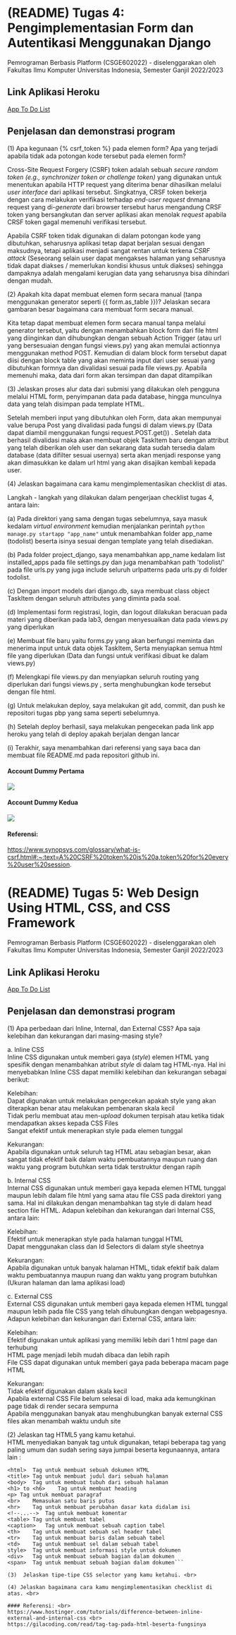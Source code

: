 
# (README) Tugas 4: Pengimplementasian Form dan Autentikasi Menggunakan Django

Pemrograman Berbasis Platform (CSGE602022) - diselenggarakan oleh Fakultas Ilmu Komputer Universitas Indonesia, Semester Ganjil 2022/2023

## Link Aplikasi Heroku
[App To Do List](https://lokeswara-pbp-tugas2.herokuapp.com/todolist/)

## Penjelasan dan demonstrasi program
(1) Apa kegunaan {% csrf_token %} pada elemen form? Apa yang terjadi apabila tidak ada potongan kode tersebut pada elemen form? <br>

Cross-Site Request Forgery (CSRF) token adalah sebuah _secure random token (e.g., synchronizer token or challenge token)_ yang digunakan untuk menentukan apabila HTTP request yang diterima benar dihasilkan melalui _user interface_ dari aplikasi tersebut. Singkatnya, CRSF token bekerja dengan cara melakukan verifikasi terhadap _end-user request_ dnmana request yang di-_generate_ dari browser tersebut harus mengandung CRSF token yang bersangkutan dan server aplikasi akan menolak _request_ apabila CRSF token gagal memenuhi verifikasi tersebut. <br>

Apabila CSRF token tidak digunakan di dalam potongan kode yang dibutuhkan, seharusnya aplikasi tetap dapat berjalan sesuai dengan maksudnya, tetapi aplikasi menjadi sangat rentan untuk terkena _CSRF attack_ (Seseorang selain user dapat mengakses halaman yang seharusnya tidak dapat diakses / memerlukan kondisi khusus untuk diakses) sehingga dampaknya adalah mengalami kerugian data yang seharusnya bisa dihindari dengan mudah. <br>

(2) Apakah kita dapat membuat elemen form secara manual (tanpa menggunakan generator seperti {{ form.as_table }})? Jelaskan secara gambaran besar bagaimana cara membuat form secara manual. <br>

Kita tetap dapat membuat elemen form secara manual tanpa melalui generator tersebut, yaitu dengan menambahkan block form dari file html yang diinginkan dan dihubungkan dengan sebuah Action Trigger (atau url yang bersesuaian dengan fungsi views.py) yang akan memulai actionnya menggunakan method POST. Kemudian di dalam block form tersebut dapat diisi dengan block table yang akan meminta input dari user sesuai yang dibutuhkan formnya dan divalidasi sesuai pada file views.py. Apabila memenuhi maka, data dari form akan tersimpan dan dapat ditampilkan

(3) Jelaskan proses alur data dari submisi yang dilakukan oleh pengguna melalui HTML form, penyimpanan data pada database, hingga munculnya data yang telah disimpan pada template HTML. <br>

Setelah memberi input yang dibutuhkan oleh Form, data akan mempunyai value berupa Post yang divalidasi pada fungsi di dalam views.py (Data dapat diambil menggunakan fungsi request.POST.get()) . Setelah data berhasil divalidasi maka akan membuat objek TaskItem baru dengan attribut yang telah diberikan oleh user dan sekarang data sudah tersedia dalam database (data difilter sesuai usernya) serta akan menjadi response yang akan dimasukkan ke dalam url html yang akan disajikan kembali kepada user.
  
(4) Jelaskan bagaimana cara kamu mengimplementasikan checklist di atas. <br>

Langkah - langkah yang dilakukan dalam pengerjaan checklist tugas 4, antara lain: <br>

(a) Pada direktori yang sama dengan tugas sebelumnya, saya masuk kedalam _virtual environment_ kemudian menjalankan perintah ```python manage.py startapp "app_name"``` untuk menambahkan folder app_name (todolist) beserta isinya sesuai dengan template yang telah disediakan. <br>

(b) Pada folder project_django, saya menambahkan app_name kedalam list installed_apps pada file settings.py dan juga menambahkan path 'todolist/' pada file urls.py yang juga include seluruh urlpatterns pada urls.py di folder todolist. <br>

(c) Dengan import models dari django.db, saya membuat class object TaskItem dengan seluruh attributes yang diminta pada soal. <br>

(d) Implementasi form registrasi, login, dan logout dilakukan beracuan pada materi yang diberikan pada lab3, dengan menyesuaikan data pada views.py yang diperlukan <br>

(e) Membuat file baru yaitu forms.py yang akan berfungsi meminta dan menerima input untuk data objek TaskItem, Serta menyiapkan semua html file yang diperlukan (Data dan fungsi untuk verifikasi dibuat ke dalam views.py) <br>
  
(f) Melengkapi file views.py dan menyiapkan seluruh routing yang diperlukan dari fungsi views.py , serta menghubungkan kode tersebut dengan file html. <br>

(g) Untuk melakukan deploy,  saya melakukan git add, commit, dan push ke repositori tugas pbp yang sama seperti sebelumnya. <br>

(h) Setelah deploy berhasil, saya melakukan pengecekan pada link app heroku yang telah di deploy apakah berjalan dengan lancar <br>

(i) Terakhir, saya menambahkan dari referensi yang saya baca dan membuat file README.md pada repositori github ini. <br>


#### Account Dummy Pertama
![](penggunaSatu.jpg) <br>

#### Account Dummy Kedua
![](penggunaDua.jpg) <br>


#### Referensi:
https://www.synopsys.com/glossary/what-is-csrf.html#:~:text=A%20CSRF%20token%20is%20a,token%20for%20every%20user%20session.
 
# (README) Tugas 5: Web Design Using HTML, CSS, and CSS Framework

Pemrograman Berbasis Platform (CSGE602022) - diselenggarakan oleh Fakultas Ilmu Komputer Universitas Indonesia, Semester Ganjil 2022/2023

## Link Aplikasi Heroku
[App To Do List](https://lokeswara-pbp-tugas2.herokuapp.com/todolist/)

## Penjelasan dan demonstrasi program
(1) Apa perbedaan dari Inline, Internal, dan External CSS? Apa saja kelebihan dan kekurangan dari masing-masing style? <br>

a. Inline CSS <br>
Inline CSS digunakan untuk memberi gaya (_style_) elemen HTML yang spesifik dengan menambahkan atribut _style_ di dalam tag HTML-nya. Hal ini menyebabkan Inline CSS dapat memiliki kelebihan dan kekurangan sebagai berikut: <br>

Kelebihan: <br>
Dapat digunakan untuk melakukan pengecekan apakah style yang akan diterapkan benar atau melakukan pembenaran skala kecil <br>
Tidak perlu membuat atau men-_upload_ dokumen terpisah atau ketika tidak mendapatkan akses kepada CSS Files <br>
Sangat efektif untuk menerapkan style pada elemen tunggal <br>

Kekurangan: <br>
Apabila digunakan untuk seluruh tag HTML atau sebagian besar, akan sangat tidak efektif baik dalam waktu pembuatannya maupun ruang dan waktu yang program butuhkan serta tidak terstruktur dengan rapih <br>

b. Internal CSS <br>
Internal CSS digunakan untuk memberi gaya kepada elemen HTML tunggal maupun lebih dalam file html yang sama atau file CSS pada direktori yang sama. Hal ini dilakukan dengan menambahkan tag style di dalam head section file HTML. Adapun kelebihan dan kekurangan dari Internal CSS, antara lain: <br>

Kelebihan: <br>
Efektif untuk menerapkan style pada halaman tunggal HTML <br>
Dapat menggunakan class dan Id Selectors di dalam style sheetnya <br>

Kekurangan: <br>
Apabila digunakan untuk banyak halaman HTML, tidak efektif baik dalam waktu pembuatannya maupun ruang dan waktu yang program butuhkan (Ukuran halaman dan lama aplikasi load) <br>

c. External CSS <br>
External CSS digunakan untuk memberi gaya kepada elemen HTML tunggal maupun lebih pada file CSS yang telah dihubungkan dengan webpagesnya. Adapun kelebihan dan kekurangan dari External CSS, antara lain: <br>

Kelebihan: <br>
Efektif digunakan untuk aplikasi yang memiliki lebih dari 1 html page dan terhubung <br>
HTML page menjadi lebih mudah dibaca dan lebih rapih <br>
File CSS dapat digunakan untuk memberi gaya pada beberapa macam page HTML <br>

Kekurangan: <br>
Tidak efektif digunakan dalam skala kecil <br>
Apabila external CSS File belum selesai di load, maka ada kemungkinan page tidak di render secara sempurna<br>
Apabila menggunakan banyak atau menghubungkan banyak external CSS files akan menambah waktu unduh site <br>

(2) Jelaskan tag HTML5 yang kamu ketahui. <br>
HTML menyediakan banyak tag untuk digunakan, tetapi beberapa tag yang paling umum dan sudah sering saya jumpai beserta kegunaannya, antara lain :

```<!DOCTYPE>	Tag untuk menentukan tipe dokumen
<html>	Tag untuk membuat sebuah dokumen HTML
<title>	Tag untuk membuat judul dari sebuah halaman
<body>	Tag untuk membuat tubuh dari sebuah halaman
<h1> to <h6>	Tag untuk membuat heading
<p>	Tag untuk membuat paragraf
<br>	Memasukan satu baris putus
<hr>	Tag untuk membuat perubahan dasar kata didalam isi
<!--...-->	Tag untuk membuat komentar
<table>	Tag untuk membuat tabel
<caption>	Tag untuk membuat sebuah caption tabel
<th>	Tag untuk membuat sebuah sel header tabel
<tr>	Tag untuk membuat baris dalam sebuah tabel
<td>	Tag untuk membuat sel dalam sebuah tabel
style>	Tag untuk membuat informasi style untuk dokumen
<div>	Tag untuk membuat sebuah bagian dalam dokumen
<span>	Tag untuk membuat sebuah bagian dalam dokumen```

(3)  Jelaskan tipe-tipe CSS selector yang kamu ketahui. <br>

(4) Jelaskan bagaimana cara kamu mengimplementasikan checklist di atas. <br>

#### Referensi: <br>
https://www.hostinger.com/tutorials/difference-between-inline-external-and-internal-css <br>
https://gilacoding.com/read/tag-tag-pada-html-beserta-fungsinya
